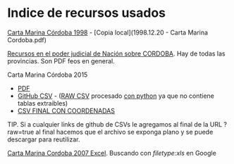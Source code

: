 # Indice de recursos usados

[Carta Marina Córdoba 1998](https://www.justiciacordoba.gob.ar/jel/pdf/procesos/1998.12.20%20-%20Carta%20Marina.pdf) - [Copia local](1998.12.20 - Carta Marina Cordoba.pdf)


[Recursos en el poder judicial de Nación sobre CORDOBA](https://www.pjn.gov.ar/cne/secelec/secciones/otros/otros_view.php?oID=674&dID=4). Hay de todas las provincias. Son PDF feos en general.  

Carta Marina Córdoba 2015
 - [PDF](https://www.pjn.gov.ar/cne/secelec/document/otros/4-Carta%20Marina%202015.pdf)
 - [GitHub CSV](https://github.com/OpenDataCordoba/elecciones2015/blob/master/resources/carta-marina/escuelas-elecciones-2015-cordoba.csv) - ([RAW CSV](https://github.com/OpenDataCordoba/elecciones2015/blob/master/resources/carta-marina/escuelas-elecciones-2015-cordoba.csv?raw=true) procesado [con python](https://github.com/OpenDataCordoba/elecciones2015/tree/master/resources/carta-marina) ya 
 que no contiene tablas extraibles)
 - [CSV FINAL CON COORDENADAS](../recursos/escuelas-elecciones-2015-cordoba-FINAL-CON-GEO.csv)

TIP. Si a cualquier links de github de CSVs le agregamos al final de la URL ?raw=true al final hacemos que el archivo se exponga plano y se puede descargar para reutilizar.  

[Carta Marina Cordoba 2007 Excel](http://estadistica.cba.gov.ar/LinkClick.aspx?fileticket=l4QJh-frWJ8%3D&...). Buscando con _filetype:xls_ en Google


